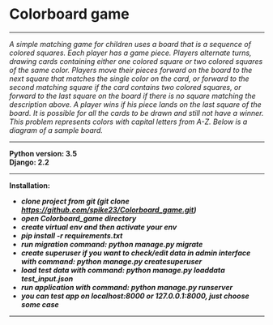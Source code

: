 # Colorboard game
***
*A simple matching game for children uses a board that is a sequence of
colored squares. Each player has a game piece. Players alternate turns,
drawing cards containing either one colored square or two colored squares of
the same color. Players move their pieces forward on the board to the next
square that matches the single color on the card, or forward to the second
matching square if the card contains two colored squares, or forward to the
last square on the board if there is no square matching the description above.
A player wins if his piece lands on the last square of the board. It is possible
for all the cards to be drawn and still not have a winner.
This problem represents colors with capital letters from A-Z. Below is a
diagram of a sample board.*
***
__Python version: 3.5__  
__Django: 2.2__
***
**Installation:**  
* ***clone project from git (git clone https://github.com/spike23/Colorboard_game.git)***
* ***open Colorboard_game directory*** 
* ***create virtual env and then activate your env***
* ***pip install -r requirements.txt***
* ***run migration command: python manage.py migrate***
* ***create superuser if you want to check/edit data in admin interface with command: python manage.py createsuperuser***
* ***load test data with command: python manage.py loaddata test_input.json***
* ***run application with command: python manage.py runserver***
* ***you can test app on localhost:8000 or 127.0.0.1:8000, just choose some case***
***